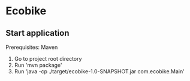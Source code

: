 # Ecobike

## Start application

Prerequisites: Maven

1. Go to project root directory
2. Run 'mvn package'
3. Run 'java -cp ./target/ecobike-1.0-SNAPSHOT.jar com.ecobike.Main'


